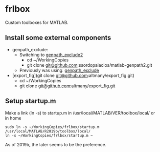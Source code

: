 # frlbox

Custom toolboxes for MATLAB.

## Install some external components

* genpath_exclude:
  * Switching to [genpath_exclude2](git@github.com:ssordopalacios/matlab-genpath2.git)
    * cd ~/WorkingCopies
    * git clone git@github.com:ssordopalacios/matlab-genpath2.git
  * Previously was using: [genpath_exclude](https://www.mathworks.com/matlabcentral/fileexchange/22209-genpath_exclude)
* [export_fig](git clone git@github.com:altmany/export_fig.git)
  * cd ~/WorkingCopies
  * git clone git@github.com:altmany/export_fig.git

## Setup startup.m

Make a link (ln -s) to startup.m in /usr/local/MATLAB/VER/toolbox/local/ or in home

```
sudo ln -s ~/WorkingCopies/frlbox/startup.m /usr/local/MATLAB/R2019b/toolbox/local/
ln -s ~/WorkingCopies/frlbox/startup.m ~
```

As of 2019b, the later seems to be the preference.

##